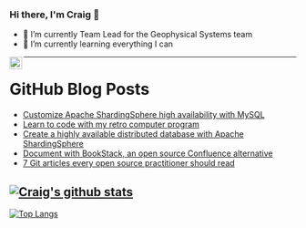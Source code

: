 ### Hi there, I'm Craig 👋

<!--
**CraigTeelFugro/CraigTeelFugro** is a ✨ _special_ ✨ repository because its `README.md` (this file) appears on your GitHub profile.

Here are some ideas to get you started:
-->

- 🔭 I’m currently Team Lead for the Geophysical Systems team
- 🌱 I’m currently learning everything I can

[<img align="left" alt="Craig Teel | LinkedIn" width="22px" src="https://cdn.jsdelivr.net/npm/simple-icons@v3/icons/linkedin.svg" />][linkedin]

---

# GitHub Blog Posts

<!-- BLOG-POST-LIST:START -->
- [Customize Apache ShardingSphere high availability with MySQL](https://opensource.com/article/23/1/high-availability-apache-shardingsphere-mysql)
- [Learn to code with my retro computer program](https://opensource.com/article/23/1/learn-machine-language-retro-computer)
- [Create a highly available distributed database with Apache ShardingSphere](https://opensource.com/article/23/1/distributed-database-high-availability-apache-shardingsphere)
- [Document with BookStack, an open source Confluence alternative](https://opensource.com/article/23/1/bookstack-open-source-documentation)
- [7 Git articles every open source practitioner should read](https://opensource.com/article/23/1/git-articles)
<!-- BLOG-POST-LIST:END -->

## [![Craig's github stats](https://github-readme-stats.vercel.app/api?username=craigteelfugro&show_icons=true&theme=radical)](https://github.com/anuraghazra/github-readme-stats)


[linkedin]: https://linkedin.com/in/craig-teel-b8786771
[![Top Langs](https://github-readme-stats.vercel.app/api/top-langs/?username=craigteelfugro&layout=compact)](https://github.com/anuraghazra/github-readme-stats)
